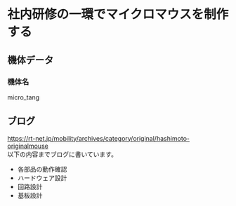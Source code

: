 # 社内研修の一環でマイクロマウスを制作する
## 機体データ
### 機体名
micro_tang

## ブログ  
https://rt-net.jp/mobility/archives/category/original/hashimoto-originalmouse  
以下の内容までブログに書いています。
- 各部品の動作確認
- ハードウェア設計
- 回路設計
- 基板設計
